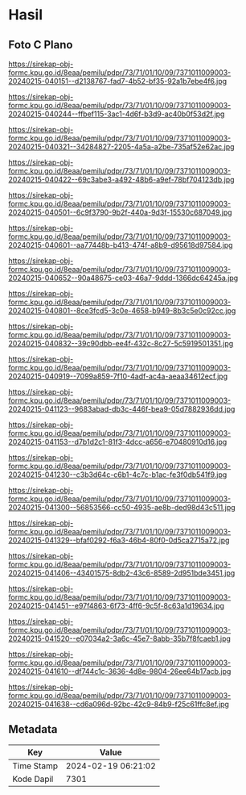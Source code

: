 # Hasil

## Foto C Plano

https://sirekap-obj-formc.kpu.go.id/8eaa/pemilu/pdpr/73/71/01/10/09/7371011009003-20240215-040151--d2138767-fad7-4b52-bf35-92a1b7ebe4f6.jpg

https://sirekap-obj-formc.kpu.go.id/8eaa/pemilu/pdpr/73/71/01/10/09/7371011009003-20240215-040244--ffbef115-3ac1-4d6f-b3d9-ac40b0f53d2f.jpg

https://sirekap-obj-formc.kpu.go.id/8eaa/pemilu/pdpr/73/71/01/10/09/7371011009003-20240215-040321--34284827-2205-4a5a-a2be-735af52e62ac.jpg

https://sirekap-obj-formc.kpu.go.id/8eaa/pemilu/pdpr/73/71/01/10/09/7371011009003-20240215-040422--69c3abe3-a492-48b6-a9ef-78bf704123db.jpg

https://sirekap-obj-formc.kpu.go.id/8eaa/pemilu/pdpr/73/71/01/10/09/7371011009003-20240215-040501--6c9f3790-9b2f-440a-9d3f-15530c687049.jpg

https://sirekap-obj-formc.kpu.go.id/8eaa/pemilu/pdpr/73/71/01/10/09/7371011009003-20240215-040601--aa77448b-b413-474f-a8b9-d95618d97584.jpg

https://sirekap-obj-formc.kpu.go.id/8eaa/pemilu/pdpr/73/71/01/10/09/7371011009003-20240215-040652--90a48675-ce03-46a7-9ddd-1366dc64245a.jpg

https://sirekap-obj-formc.kpu.go.id/8eaa/pemilu/pdpr/73/71/01/10/09/7371011009003-20240215-040801--8ce3fcd5-3c0e-4658-b949-8b3c5e0c92cc.jpg

https://sirekap-obj-formc.kpu.go.id/8eaa/pemilu/pdpr/73/71/01/10/09/7371011009003-20240215-040832--39c90dbb-ee4f-432c-8c27-5c5919501351.jpg

https://sirekap-obj-formc.kpu.go.id/8eaa/pemilu/pdpr/73/71/01/10/09/7371011009003-20240215-040919--7099a859-7f10-4adf-ac4a-aeaa34612ecf.jpg

https://sirekap-obj-formc.kpu.go.id/8eaa/pemilu/pdpr/73/71/01/10/09/7371011009003-20240215-041123--9683abad-db3c-446f-bea9-05d7882936dd.jpg

https://sirekap-obj-formc.kpu.go.id/8eaa/pemilu/pdpr/73/71/01/10/09/7371011009003-20240215-041153--d7b1d2c1-81f3-4dcc-a656-e70480910d16.jpg

https://sirekap-obj-formc.kpu.go.id/8eaa/pemilu/pdpr/73/71/01/10/09/7371011009003-20240215-041230--c3b3d64c-c6b1-4c7c-b1ac-fe3f0db541f9.jpg

https://sirekap-obj-formc.kpu.go.id/8eaa/pemilu/pdpr/73/71/01/10/09/7371011009003-20240215-041300--56853566-cc50-4935-ae8b-ded98d43c511.jpg

https://sirekap-obj-formc.kpu.go.id/8eaa/pemilu/pdpr/73/71/01/10/09/7371011009003-20240215-041329--bfaf0292-f6a3-46b4-80f0-0d5ca2715a72.jpg

https://sirekap-obj-formc.kpu.go.id/8eaa/pemilu/pdpr/73/71/01/10/09/7371011009003-20240215-041406--43401575-8db2-43c6-8589-2d951bde3451.jpg

https://sirekap-obj-formc.kpu.go.id/8eaa/pemilu/pdpr/73/71/01/10/09/7371011009003-20240215-041451--e97f4863-6f73-4ff6-9c5f-8c63a1d19634.jpg

https://sirekap-obj-formc.kpu.go.id/8eaa/pemilu/pdpr/73/71/01/10/09/7371011009003-20240215-041520--e07034a2-3a6c-45e7-8abb-35b7f8fcaeb1.jpg

https://sirekap-obj-formc.kpu.go.id/8eaa/pemilu/pdpr/73/71/01/10/09/7371011009003-20240215-041610--df744c1c-3636-4d8e-9804-26ee64b17acb.jpg

https://sirekap-obj-formc.kpu.go.id/8eaa/pemilu/pdpr/73/71/01/10/09/7371011009003-20240215-041638--cd6a096d-92bc-42c9-84b9-f25c61ffc8ef.jpg


## Metadata

| Key        | Value               |
| ---------- | ------------------- |
| Time Stamp | 2024-02-19 06:21:02 |
| Kode Dapil | 7301                |



